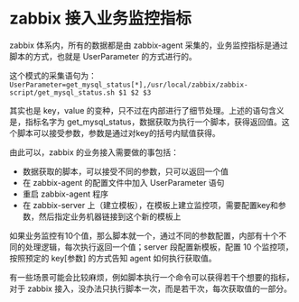 # zabbix 接入业务监控指标

zabbix 体系内，所有的数据都是由 zabbix-agent 采集的，业务监控指标是通过脚本的方式，也就是 UserParameter 的方式进行的。

这个模式的采集语句为：`UserParameter=get_mysql_status[*],/usr/local/zabbix/zabbix-script/get_mysql_status.sh $1 $2 $3`

其实也是 key，value 的变种，只不过在内部进行了细节处理。上述的语句含义是，指标名字为 get_mysql_status，数据获取为执行一个脚本，获得返回值。这个脚本可以接受参数，参数是通过对key的括号内赋值获得。

由此可以，zabbix 的业务接入需要做的事包括：

- 数据获取的脚本，可以接受不同的参数，只可以返回一个值
- 在 zabbix-agent 的配置文件中加入 UserParameter 语句
- 重启 zabbix-agent 程序
- 在 zabbix-server 上（建立模板），在模板上建立监控项，需要配置key和参数，然后指定业务机器链接到这个新的模板上

如果业务监控有10个值，那么脚本就一个，通过不同的参数配置，内部有十个不同的处理逻辑，每次执行返回一个值；server 段配置新模板，配置 10 个监控项，按照预定的 key\[参数\] 的方式告知 agent 如何执行获取值。

有一些场景可能会比较麻烦，例如脚本执行一个命令可以获得若干个想要的指标，对于 zabbix 接入，没办法只执行脚本一次，而是若干次，每次获取值的一部分。
